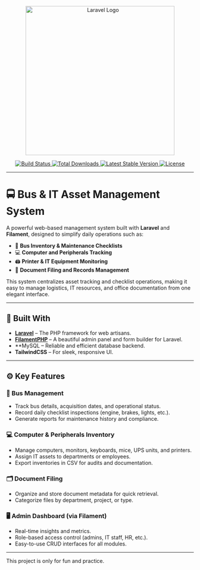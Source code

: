 <p align="center">
    <a href="https://laravel.com" target="_blank">
        <img src="https://raw.githubusercontent.com/laravel/art/master/logo-lockup/5%20SVG/2%20CMYK/1%20Full%20Color/laravel-logolockup-cmyk-red.svg" width="400" alt="Laravel Logo">
    </a>
</p>

<p align="center">
    <a href="https://github.com/laravel/framework/actions">
        <img src="https://github.com/laravel/framework/workflows/tests/badge.svg" alt="Build Status">
    </a>
    <a href="https://packagist.org/packages/laravel/framework">
        <img src="https://img.shields.io/packagist/dt/laravel/framework" alt="Total Downloads">
    </a>
    <a href="https://packagist.org/packages/laravel/framework">
        <img src="https://img.shields.io/packagist/v/laravel/framework" alt="Latest Stable Version">
    </a>
    <a href="https://packagist.org/packages/laravel/framework">
        <img src="https://img.shields.io/packagist/l/laravel/framework" alt="License">
    </a>
</p>

---

# 🚍 Bus & IT Asset Management System

A powerful web-based management system built with **Laravel** and **Filament**, designed to simplify daily operations such as:

- 🚌 **Bus Inventory & Maintenance Checklists**  
- 💻 **Computer and Peripherals Tracking**  
- 🖨️ **Printer & IT Equipment Monitoring**  
- 📂 **Document Filing and Records Management**

This system centralizes asset tracking and checklist operations, making it easy to manage logistics, IT resources, and office documentation from one elegant interface.

---

## 🧠 Built With

- **[Laravel](https://laravel.com)** – The PHP framework for web artisans.  
- **[FilamentPHP](https://filamentphp.com)** – A beautiful admin panel and form builder for Laravel.  
- **MySQL – Reliable and efficient database backend.  
- **TailwindCSS** – For sleek, responsive UI.  

---

## ⚙️ Key Features

### 🚌 Bus Management
- Track bus details, acquisition dates, and operational status.  
- Record daily checklist inspections (engine, brakes, lights, etc.).  
- Generate reports for maintenance history and compliance.

### 💻 Computer & Peripherals Inventory
- Manage computers, monitors, keyboards, mice, UPS units, and printers.  
- Assign IT assets to departments or employees.  
- Export inventories in CSV for audits and documentation.

### 🗂️ Document Filing
- Organize and store document metadata for quick retrieval.  
- Categorize files by department, project, or type.  

### 🖥️ Admin Dashboard (via Filament)
- Real-time insights and metrics.  
- Role-based access control (admins, IT staff, HR, etc.).  
- Easy-to-use CRUD interfaces for all modules.

---
This project is only for fun and practice.
